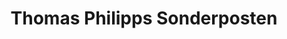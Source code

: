 ---
title: "Thomas Philipps Sonderposten"
url: /leverkusen/thomas-philipps-sonderposten/
shop: Kramladen
---